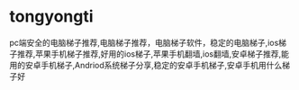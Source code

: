 # tongyongti
pc端安全的电脑梯子推荐,电脑梯子推荐，电脑梯子软件，稳定的电脑梯子,ios梯子推荐,苹果手机梯子推荐,好用的ios梯子,苹果手机翻墙,ios翻墙,安卓梯子推荐,能用的安卓手机梯子,Andriod系统梯子分享,稳定的安卓手机梯子,安卓手机用什么梯子好
